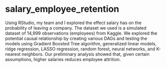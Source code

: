 # salary_employee_retention
Using RStudio, my team and I explored the effect salary has on the probability of leaving a company. The dataset we used is a simulated dataset of 14,999 observations (employees) from Kaggle. We explored the potential causal relationship by creating various DAGs and testing the models using Gradient Boosted Tree algorithm, generalized linear models, ridge regression, LASSO regression, random forest, neural networks, and K-nearest neighbors. Our preliminary analysis showed that, given certain assumptions, higher salaries reduces employee attrition.
